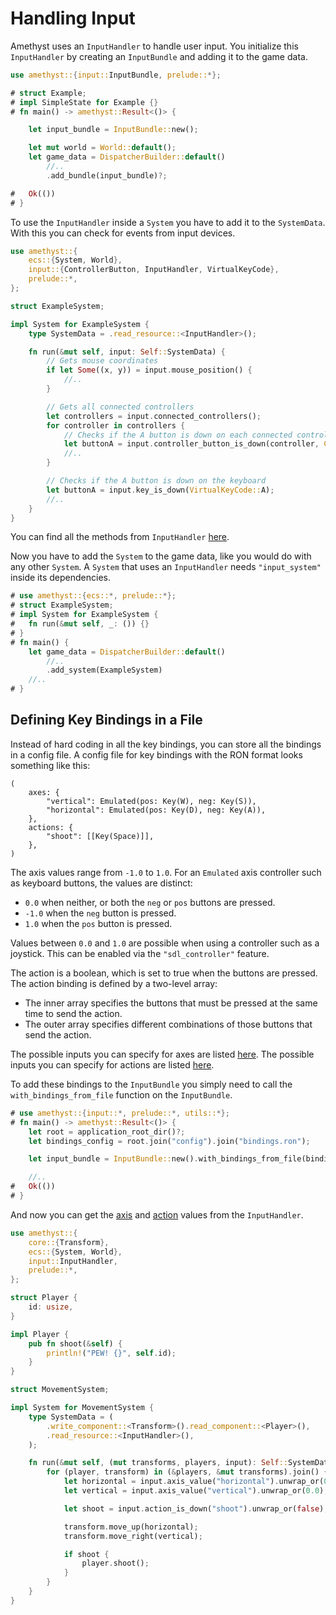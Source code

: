# Handling Input

Amethyst uses an `InputHandler` to handle user input.
You initialize this `InputHandler` by creating an `InputBundle` and adding it to the game data.

```rust
use amethyst::{input::InputBundle, prelude::*};

# struct Example;
# impl SimpleState for Example {}
# fn main() -> amethyst::Result<()> {

    let input_bundle = InputBundle::new();

    let mut world = World::default();
    let game_data = DispatcherBuilder::default()
        //..
        .add_bundle(input_bundle)?;

#   Ok(())
# }
```

To use the `InputHandler` inside a `System` you have to add it to the `SystemData`. With this you can check for events from input devices.

```rust
use amethyst::{
    ecs::{System, World},
    input::{ControllerButton, InputHandler, VirtualKeyCode},
    prelude::*,
};

struct ExampleSystem;

impl System for ExampleSystem {
    type SystemData = .read_resource::<InputHandler>();

    fn run(&mut self, input: Self::SystemData) {
        // Gets mouse coordinates
        if let Some((x, y)) = input.mouse_position() {
            //..
        }

        // Gets all connected controllers
        let controllers = input.connected_controllers();
        for controller in controllers {
            // Checks if the A button is down on each connected controller
            let buttonA = input.controller_button_is_down(controller, ControllerButton::A);
            //..
        }

        // Checks if the A button is down on the keyboard
        let buttonA = input.key_is_down(VirtualKeyCode::A);
        //..
    }
}
```

You can find all the methods from `InputHandler` [here][input_ha].

Now you have to add the `System` to the game data, like you would do with any other `System`. A `System` that uses an `InputHandler` needs `"input_system"` inside its dependencies.

```rust
# use amethyst::{ecs::*, prelude::*};
# struct ExampleSystem;
# impl System for ExampleSystem {
#   fn run(&mut self, _: ()) {}
# }
# fn main() {
    let game_data = DispatcherBuilder::default()
        //..
        .add_system(ExampleSystem)
    //..
# }
```

## Defining Key Bindings in a File

Instead of hard coding in all the key bindings, you can store all the bindings in a config file. A config file for key bindings with the RON format looks something like this:

```ron
(
    axes: {
        "vertical": Emulated(pos: Key(W), neg: Key(S)),
        "horizontal": Emulated(pos: Key(D), neg: Key(A)),
    },
    actions: {
        "shoot": [[Key(Space)]],
    },
)
```

The axis values range from `-1.0` to `1.0`. For an `Emulated` axis controller such as keyboard buttons, the values are distinct:

- `0.0` when neither, or both the `neg` or `pos` buttons are pressed.
- `-1.0` when the `neg` button is pressed.
- `1.0` when the `pos` button is pressed.

Values between `0.0` and `1.0` are possible when using a controller such as a joystick. This can be enabled via the `"sdl_controller"` feature.

The action is a boolean, which is set to true when the buttons are pressed. The action binding is defined by a two-level array:

- The inner array specifies the buttons that must be pressed at the same time to send the action.
- The outer array specifies different combinations of those buttons that send the action.

The possible inputs you can specify for axes are listed [here][in_axis]. The possible inputs you can specify for actions are listed [here][button].

To add these bindings to the `InputBundle` you simply need to call the `with_bindings_from_file` function on the `InputBundle`.

```rust
# use amethyst::{input::*, prelude::*, utils::*};
# fn main() -> amethyst::Result<()> {
    let root = application_root_dir()?;
    let bindings_config = root.join("config").join("bindings.ron");

    let input_bundle = InputBundle::new().with_bindings_from_file(bindings_config)?;

    //..
#   Ok(())
# }
```

And now you can get the [axis][axis_val] and [action][is_down] values from the `InputHandler`.

```rust
use amethyst::{
    core::{Transform},
    ecs::{System, World},
    input::InputHandler,
    prelude::*,
};

struct Player {
    id: usize,
}

impl Player {
    pub fn shoot(&self) {
        println!("PEW! {}", self.id);
    }
}

struct MovementSystem;

impl System for MovementSystem {
    type SystemData = (
        .write_component::<Transform>().read_component::<Player>(),
        .read_resource::<InputHandler>(),
    );

    fn run(&mut self, (mut transforms, players, input): Self::SystemData) {
        for (player, transform) in (&players, &mut transforms).join() {
            let horizontal = input.axis_value("horizontal").unwrap_or(0.0);
            let vertical = input.axis_value("vertical").unwrap_or(0.0);

            let shoot = input.action_is_down("shoot").unwrap_or(false);

            transform.move_up(horizontal);
            transform.move_right(vertical);

            if shoot {
                player.shoot();
            }
        }
    }
}
```

[axis_val]: https://docs.amethyst.rs/master/amethyst_input/struct.InputHandler.html#method.axis_value
[button]: https://docs.amethyst.rs/master/amethyst_input/enum.Button.html
[input_ha]: https://docs.amethyst.rs/master/amethyst_input/struct.InputHandler.html#methods
[in_axis]: https://docs.amethyst.rs/master/amethyst_input/enum.Axis.html
[is_down]: https://docs.amethyst.rs/master/amethyst_input/struct.InputHandler.html#method.action_is_down
